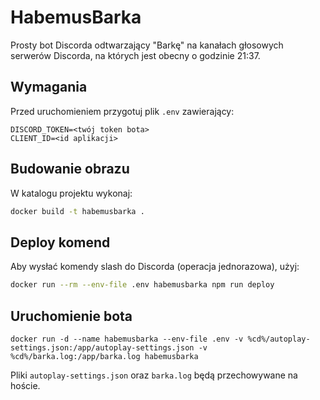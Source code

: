 # HabemusBarka

Prosty bot Discorda odtwarzający "Barkę" na kanałach głosowych serwerów Discorda, na których jest obecny o godzinie 21:37.

## Wymagania

Przed uruchomieniem przygotuj plik `.env` zawierający:

```
DISCORD_TOKEN=<twój token bota>
CLIENT_ID=<id aplikacji>
```

## Budowanie obrazu

W katalogu projektu wykonaj:

```bash
docker build -t habemusbarka .
```

## Deploy komend

Aby wysłać komendy slash do Discorda (operacja jednorazowa), użyj:

```bash
docker run --rm --env-file .env habemusbarka npm run deploy
```

## Uruchomienie bota

`docker run -d --name habemusbarka --env-file .env -v %cd%/autoplay-settings.json:/app/autoplay-settings.json -v %cd%/barka.log:/app/barka.log habemusbarka
`

Pliki `autoplay-settings.json` oraz `barka.log` będą przechowywane na hoście.
